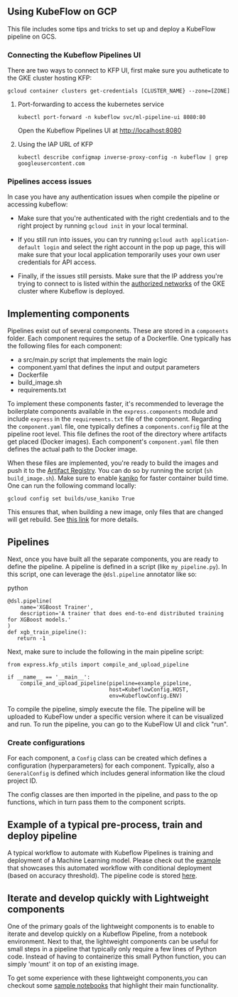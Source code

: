 ## Using KubeFlow on GCP

This file includes some tips and tricks to set up and deploy a KubeFlow pipeline on GCS.

### Connecting the Kubeflow Pipelines UI

There are two ways to connect to KFP UI, first make sure you autheticate to the GKE cluster
hosting KFP:

```
gcloud container clusters get-credentials [CLUSTER_NAME} --zone=[ZONE]
```

1) Port-forwarding to access the kubernetes service

    ```
    kubectl port-forward -n kubeflow svc/ml-pipeline-ui 8080:80
    ```

   Open the Kubeflow Pipelines UI at <http://localhost:8080>


2) Using the IAP URL of KFP

    ```
    kubectl describe configmap inverse-proxy-config -n kubeflow | grep googleusercontent.com
    ```

### Pipelines access issues
In case you have any authentication issues when compile the pipeline or accessing kubeflow: 

* Make sure that you're authenticated with the right credentials and to the right project by running
`gcloud init` in your local terminal.  

* If you still run into issues, you can try running `gcloud auth application-default login` and
select the right account in the pop up page, this will make sure that your local application
temporarily uses your own user credentials for API access.  

* Finally, if the issues still persists. Make sure that the IP address you're trying to connect to 
is listed within the [authorized networks](https://github.com/creativefabrica/express-infrastructure/blob/master/terraform/modules/kfp/variables.tf)
of the GKE cluster where Kubeflow is deployed. 


## Implementing components

Pipelines exist out of several components. These are stored in a `components` folder. Each component requires
the setup of a Dockerfile. One typically has the following files for each component:

- a src/main.py script that implements the main logic
- component.yaml that defines the input and output parameters
- Dockerfile
- build_image.sh
- requirements.txt 

To implement these components faster, it's recommended to leverage the boilerplate components available in the `express.components` module and include `express` in the `requirements.txt` file of the component. Regarding the `component.yaml` file, one typically defines a `components.config` file at the pipeline root level. This file defines the root of the directory where artifacts get placed (Docker images). Each component's `component.yaml` file then defines the actual path to the Docker image.

When these files are implemented, you're ready to build the images and push it to the [Artifact Registry](https://cloud.google.com/artifact-registry). You can do so by running the script (`sh build_image.sh`). Make sure to enable [kaniko](https://cloud.google.com/build/docs/optimize-builds/kaniko-cache) for faster container build time. One can run the following command locally:

```
gcloud config set builds/use_kaniko True
```

This ensures that, when building a new image, only files that are changed will get rebuild. See [this link](https://cloud.google.com/build/docs/optimize-builds/kaniko-cache#configuring_the_cache_expiration_time) for more details.

## Pipelines

Next, once you have built all the separate components, you are ready to define the pipeline. A pipeline is defined in a script (like `my_pipeline.py`). In this script, one can leverage the `@dsl.pipeline` annotator like so:

python
```
@dsl.pipeline(
    name='XGBoost Trainer',
    description='A trainer that does end-to-end distributed training for XGBoost models.'
)
def xgb_train_pipeline():
   return -1
```

Next, make sure to include the following in the main pipeline script:

```
from express.kfp_utils import compile_and_upload_pipeline

if __name__ == '__main__':
    compile_and_upload_pipeline(pipeline=example_pipeline,
                                host=KubeflowConfig.HOST,
                                env=KubeflowConfig.ENV)
```

To compile the pipeline, simply execute the file. The pipeline will be uploaded to KubeFlow under a specific version
where it can be visualized and run. To run the pipeline, you can go to the KubeFlow UI and click "run".

### Create configurations

For each component, a `Config` class can be created which defines a configuration (hyperparameters) for each component. Typically, also a `GeneralConfig` is defined which includes general information like the cloud project ID.

The config classes are then imported in the pipeline, and pass to the op functions, which in turn pass them to the component scripts.

## Example of a typical pre-process, train and deploy pipeline

A typical workflow to automate with Kubeflow Pipelines is training and 
deployment of a Machine Learning model. 
Please check out the [example](https://github.com/kubeflow/examples/tree/master/financial_time_series#kubeflow-pipelines) 
that showcases this automated workflow with conditional deployment (based on 
accuracy threshold). The pipeline code is stored [here](https://github.com/kubeflow/examples/blob/master/financial_time_series/tensorflow_model/ml_pipeline.py).


## Iterate and develop quickly with Lightweight components

One of the primary goals of the lightweight components is to enable to iterate 
and develop quickly on a Kubeflow Pipeline, from a notebook environment. 
Next to that, the lightweight components can be useful for small steps in a pipeline 
that typically only require a few lines of Python code. Instead of having to 
containerize this small Python function, you can simply 'mount' it on top of 
an existing image.

To get some experience with these lightweight components,you can checkout some [sample notebooks](https://github.com/Svendegroote91/kfp_samples) that highlight their main functionality.